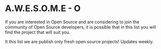 # A.W.E.S.O.M.E - O

If you are interested in Open Source and are considering to join the community of Open Source developers, 
it is possible that in this list you will find the project that will suit you. 

It this list we are publish only fresh open source projects! Updates weekly.
